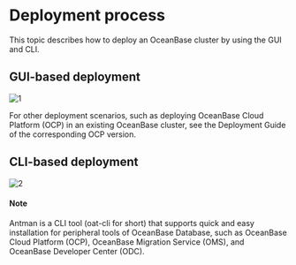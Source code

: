 # Deployment process

This topic describes how to deploy an OceanBase cluster by using the GUI and CLI.

## GUI-based deployment

![1](https://obbusiness-private.oss-cn-shanghai.aliyuncs.com/doc/img/observer-enterprise/V3.2.3/zh-CN/3.deploy-the-oceanbase-database/%E9%83%A8%E7%BD%B2%E6%B5%81%E7%A8%8B1.png)

For other deployment scenarios, such as deploying OceanBase Cloud Platform (OCP) in an existing OceanBase cluster, see the Deployment Guide of the corresponding OCP version.

## CLI-based deployment

![2](https://obbusiness-private.oss-cn-shanghai.aliyuncs.com/doc/img/observer-enterprise/V3.2.3/zh-CN/3.deploy-the-oceanbase-database/%E9%83%A8%E7%BD%B2%E6%B5%81%E7%A8%8B2.png)

  <main id="notice" type='explain'>
    <h4>Note</h4>
    <p>Antman is a CLI tool (oat-cli for short) that supports quick and easy installation for peripheral tools of OceanBase Database, such as OceanBase Cloud Platform (OCP), OceanBase Migration Service (OMS), and OceanBase Developer Center (ODC). </p>
  </main>
